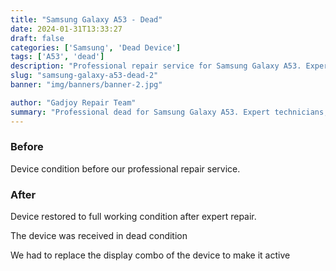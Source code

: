 ```yaml
---
title: "Samsung Galaxy A53 - Dead"
date: 2024-01-31T13:33:27
draft: false
categories: ['Samsung', 'Dead Device']
tags: ['A53', 'dead']
description: "Professional repair service for Samsung Galaxy A53. Expert diagnosis and quality repairs in Bangalore."
slug: "samsung-galaxy-a53-dead-2"
banner: "img/banners/banner-2.jpg"

author: "Gadjoy Repair Team"
summary: "Professional dead for Samsung Galaxy A53. Expert technicians, quality parts, warranty included."
---
```


### Before

Device condition before our professional repair service.

### After

Device restored to full working condition after expert repair.

The device was received in dead condition

We had to replace the display combo of the device to make it active